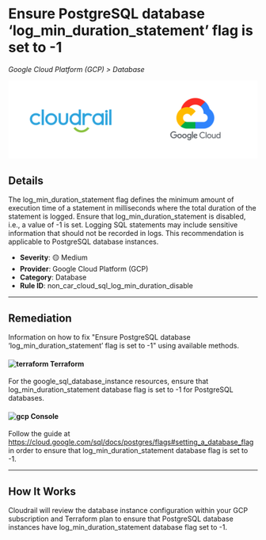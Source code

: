 # Ensure PostgreSQL database ‘log_min_duration_statement’ flag is set to -1

*Google Cloud Platform (GCP) > Database*

![Cloudrail and Google Cloud Platform (GCP) logos](../images/cloudrail_gcp.png)

## Details
The log_min_duration_statement flag defines the minimum amount of execution time of a statement in milliseconds where the total duration of the statement is logged. Ensure that log_min_duration_statement is disabled, i.e., a value of -1 is set. Logging SQL statements may include sensitive information that should not be recorded in logs. This recommendation is applicable to PostgreSQL database instances.

- **Severity**: 🟡 Medium
- **Provider**: Google Cloud Platform (GCP)
- **Category**: Database
- **Rule ID**: non_car_cloud_sql_log_min_duration_disable

---

## Remediation
Information on how to fix "Ensure PostgreSQL database ‘log_min_duration_statement’ flag is set to -1" using available methods.


####  <img src="../_media/emojis/terraform.png" alt="terraform" width="20"/>  Terraform
For the google_sql_database_instance resources, ensure that log_min_duration_statement database flag is set to -1 for PostgreSQL databases.










####  <img src="../_media/emojis/gcp.png" alt="gcp" width="20"/> Console
Follow the guide at <https://cloud.google.com/sql/docs/postgres/flags#setting_a_database_flag> in order to ensure that log_min_duration_statement database flag is set to -1.




---

## How It Works
Cloudrail will review the database instance configuration within your GCP subscription and Terraform plan to ensure that PostgreSQL database instances have log_min_duration_statement database flag set to -1.